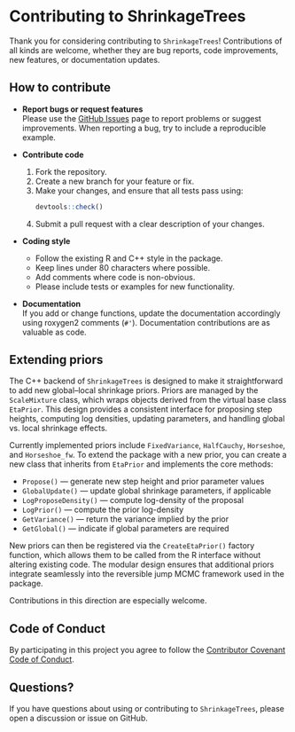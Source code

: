 # Contributing to ShrinkageTrees

Thank you for considering contributing to `ShrinkageTrees`! Contributions of all
kinds are welcome, whether they are bug reports, code improvements, new features,
or documentation updates.

## How to contribute

- **Report bugs or request features**  
  Please use the [GitHub Issues](https://github.com/tijn-jacobs/ShrinkageTrees/issues)
  page to report problems or suggest improvements. When reporting a bug, try to
  include a reproducible example.

- **Contribute code**  
  1. Fork the repository.  
  2. Create a new branch for your feature or fix.  
  3. Make your changes, and ensure that all tests pass using:  
     ```r
     devtools::check()
     ```  
  4. Submit a pull request with a clear description of your changes.

- **Coding style**  
  - Follow the existing R and C++ style in the package.  
  - Keep lines under 80 characters where possible.  
  - Add comments where code is non-obvious.  
  - Please include tests or examples for new functionality.

- **Documentation**  
  If you add or change functions, update the documentation accordingly using
  roxygen2 comments (`#'`). Documentation contributions are as valuable as code.

## Extending priors

The C++ backend of `ShrinkageTrees` is designed to make it straightforward to
add new global–local shrinkage priors. Priors are managed by the `ScaleMixture`
class, which wraps objects derived from the virtual base class `EtaPrior`.
This design provides a consistent interface for proposing step heights,
computing log densities, updating parameters, and handling global vs. local
shrinkage effects.

Currently implemented priors include `FixedVariance`, `HalfCauchy`,
`Horseshoe`, and `Horseshoe_fw`. To extend the package with a new prior, you
can create a new class that inherits from `EtaPrior` and implements the core
methods:

- `Propose()` — generate new step height and prior parameter values  
- `GlobalUpdate()` — update global shrinkage parameters, if applicable  
- `LogProposeDensity()` — compute log-density of the proposal  
- `LogPrior()` — compute the prior log-density  
- `GetVariance()` — return the variance implied by the prior  
- `GetGlobal()` — indicate if global parameters are required  

New priors can then be registered via the `CreateEtaPrior()` factory function,
which allows them to be called from the R interface without altering existing
code. The modular design ensures that additional priors integrate seamlessly
into the reversible jump MCMC framework used in the package.

Contributions in this direction are especially welcome.

## Code of Conduct
By participating in this project you agree to follow the [Contributor Covenant Code of Conduct](https://www.contributor-covenant.org/).

## Questions?
If you have questions about using or contributing to `ShrinkageTrees`, please
open a discussion or issue on GitHub.
